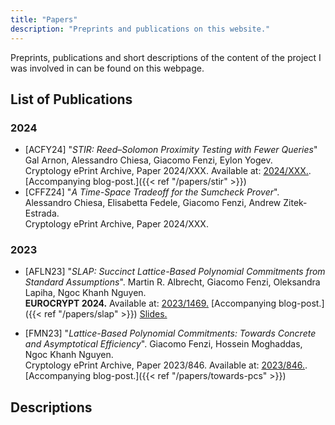 ```yaml
---
title: "Papers"
description: "Preprints and publications on this website."
---
```


Preprints, publications and short descriptions of the content of the project I was involved in can be found on this webpage.

## List of Publications
### 2024
- [ACFY24] "_STIR: Reed–Solomon Proximity Testing with Fewer Queries_"
    Gal Arnon, Alessandro Chiesa, Giacomo Fenzi, Eylon Yogev. \
    Cryptology ePrint Archive, Paper 2024/XXX. Available at: [2024/XXX.](https://ia.cr/2024/XXX). [Accompanying blog-post.]({{< ref "/papers/stir" >}})
- [CFFZ24] "_A Time-Space Tradeoff for the Sumcheck Prover_".
    Alessandro Chiesa, Elisabetta Fedele, Giacomo Fenzi, Andrew Zitek-Estrada. \
    Cryptology ePrint Archive, Paper 2024/XXX. 

### 2023
- [AFLN23] "_SLAP: Succinct Lattice-Based Polynomial Commitments from Standard Assumptions_". 
    Martin R. Albrecht, Giacomo Fenzi, Oleksandra Lapiha, Ngoc Khanh Nguyen. \
    **EUROCRYPT 2024.** Available at: [2023/1469.](https://ia.cr/2023/1469) [Accompanying blog-post.]({{< ref "/papers/slap" >}}) [Slides.](/presentations/slap.pdf)

- [FMN23] "_Lattice-Based Polynomial Commitments: Towards Concrete and Asymptotical Efficiency_". 
    Giacomo Fenzi, Hossein Moghaddas, Ngoc Khanh Nguyen. \
    Cryptology ePrint Archive, Paper 2023/846. Available at: [2023/846.](https://ia.cr/2023/846). [Accompanying blog-post.]({{< ref "/papers/towards-pcs" >}})
 
## Descriptions
